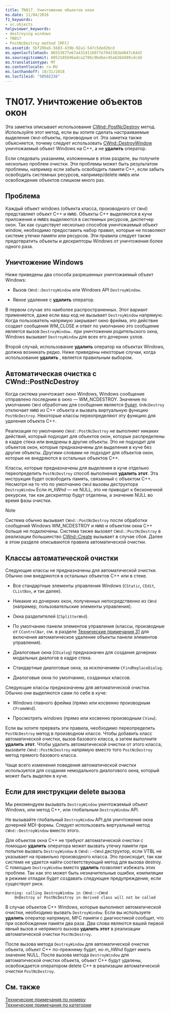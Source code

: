 ```yaml
---
title: TN017. Уничтожение объектов окон
ms.date: 11/04/2016
f1_keywords:
- vc.objects
helpviewer_keywords:
- destroying windows
- TN017
- PostNcDestroy method [MFC]
ms.assetid: 5bf208a5-5683-439b-92a1-547c5ded26cd
ms.openlocfilehash: 06553677e67a4314116077e7942381bd847c64d2
ms.sourcegitcommit: 6052185696adca270bc9bdbec45a626dd89cdcdd
ms.translationtype: MT
ms.contentlocale: ru-RU
ms.lasthandoff: 10/31/2018
ms.locfileid: "50502236"
---
```

# <a name="tn017-destroying-window-objects"></a>TN017. Уничтожение объектов окон

Эта заметка описывает использование [CWnd::PostNcDestroy](../mfc/reference/cwnd-class.md#postncdestroy) метод. Используйте этот метод, если вы хотите сделать настраиваемые выделение `CWnd`-объекты, производные от. Эта заметка также объясняется, почему следует использовать [CWnd::DestroyWindow](../mfc/reference/cwnd-class.md#destroywindow) уничтожаемый объект Windows на C++, а не **удалить** оператор.

Если следовать указаниям, изложенным в этом разделе, вы получите несколько проблем очистки. Эти проблемы может быть результатом проблемы, например если забыть освободить памяти C++, если забыть освободить системных ресурсов, например/delete `HWND`s или освобождение объектов слишком много раз.

## <a name="the-problem"></a>Проблема

Каждый объект windows (объекта класса, производного от `CWnd`) представляет объект C++ и `HWND`. Объекты C++ выделяются в кучи приложения и `HWND`s выделяются в системных ресурсов, диспетчер окон. Так как существует несколько способов уничтожаемый объект window, необходимо предоставить набор правил, которые не позволяют системе утечки памяти или ресурсов. Эти правила следует также предотвратить объекты и дескрипторы Windows от уничтожения более одного раза.

## <a name="destroying-windows"></a>Уничтожение Windows

Ниже приведены два способа разрешенных уничтожаемый объект Windows:

- Вызов `CWnd::DestroyWindow` или Windows API `DestroyWindow`.

- Явное удаление с **удалить** оператор.

В первом случае это наиболее распространенных. Этот вариант применяется, даже если ваш код не вызывает `DestroyWindow` напрямую. Когда пользователь напрямую закрывает окно фрейма, это действие создает сообщения WM_CLOSE и ответ по умолчанию это сообщение является вызов `DestroyWindow.` при уничтожении родительского окна, Windows вызывает `DestroyWindow` для всех его дочерних узлов.

Второй случай, использование **удалить** оператор на объектах Windows, должна возникать редко. Ниже приведены некоторые случаи, когда использование **удалить** , является правильным выбором.

## <a name="auto-cleanup-with-cwndpostncdestroy"></a>Автоматическая очистка с CWnd::PostNcDestroy

Когда система уничтожает окно Windows, Windows сообщение отправлено последним в окно — WM_NCDESTROY. Значение по умолчанию `CWnd` обработчик для сообщения является [будет](../mfc/reference/cwnd-class.md#onncdestroy). `OnNcDestroy` отключает `HWND` из C++ объекта и вызвать виртуальную функцию `PostNcDestroy`. Некоторые классы переопределяют эту функцию для удаления объекта C++.

Реализация по умолчанию `CWnd::PostNcDestroy` не выполняет никаких действий, который подходит для объектов окон, которые распределены в кадре стека или внедрены в другие объекты. Это не подходит для объектов окон, которые предназначены для выделения в куче без другие объекты. Другими словами не подходит для объектов окон, которые не внедряются в остальных объектов C++.

Классы, которые предназначены для выделения в куче отдельно переопределить `PostNcDestroy` способ выполнения **удалить этот**. Эта инструкция будет освободить память, связанный с объектом C++. Несмотря на то что по умолчанию `CWnd` вызовы деструктора `DestroyWindow` Если *m_hWnd* — не NULL, это не приводит к бесконечной рекурсии, так как дескриптор будут отделены, а значение NULL во время фазы очистки.

> [!NOTE]
>  Система обычно вызывает `CWnd::PostNcDestroy` после обработки сообщений Windows WM_NCDESTROY и `HWND` и объектом окна C++ больше не подключены. Система также вызовет `CWnd::PostNcDestroy` в реализации большинство [CWnd::Create](../mfc/reference/cwnd-class.md#create) вызывает в случае сбоя. Далее в этом разделе описываются правила автоматической очистки.

## <a name="auto-cleanup-classes"></a>Классы автоматической очистки

Следующие классы не предназначены для автоматической очистки. Обычно они внедряются в остальных объектов C++ или в стеке.

- Все стандартные элементы управления Windows (`CStatic`, `CEdit`, `CListBox`, и так далее).

- Никакие из дочерних окон, полученных непосредственно из `CWnd` (например, пользовательские элементы управления).

- Окна разделителей (`CSplitterWnd`).

- По умолчанию панели элементов управления (классы, производные от `CControlBar`, см. в разделе [Технические примечания 31](../mfc/tn031-control-bars.md) для включения автоматическое удаление объекты панели элементов управления).

- Диалоговые окна (`CDialog`) предназначен для создания дочерних модальных диалогов в кадре стека.

- Стандартные диалоговые окна, за исключением `CFindReplaceDialog`.

- Диалоговые окна по умолчанию, созданных классов.

Следующие классы предназначены для автоматической очистки. Обычно они выделяются сами по себе в куче:

- Windows главного фрейма (прямо или косвенно производным `CFrameWnd`).

- Просмотреть windows (прямо или косвенно производным `CView`).

Если вы хотите прервать эти правила, необходимо переопределить `PostNcDestroy` метод в производном классе. Чтобы добавить класс автоматической очистки, вызов базового класса, а затем выполните **удалить этот**. Чтобы удалить автоматической очистки от этого класса, вызовите `CWnd::PostNcDestroy` напрямую вместо того `PostNcDestroy` метод прямого базового класса.

Чаще всего изменения поведения автоматической очистки используется для создания немодального диалогового окна, который может быть выделен в куче.

## <a name="when-to-call-delete"></a>Если для инструкции delete вызова

Мы рекомендуем вызывать `DestroyWindow` уничтожаемый объект Windows, или метод C++, или глобальным `DestroyWindow` API.

Не вызывайте глобальный `DestroyWindow` API для уничтожения окна дочерней MDI-формы. Следует использовать виртуальный метод `CWnd::DestroyWindow` вместо этого.

Для объектов окна C++ не требуют автоматической очистки с помощью **удалить** оператора может вызвать утечку памяти при попытке вызвать `DestroyWindow` в `CWnd::~CWnd` деструктор, если VTBL не указывает на правильно производного класса. Это происходит, так как системе не удается найти соответствующий метод для вызова destroy. С помощью `DestroyWindow` вместо **удалить** позволяет избежать этих проблем. Так как это может быть незначительные ошибки, компиляции в режиме отладки будет создавать следующее предупреждение, если существует риск.

```
Warning: calling DestroyWindow in CWnd::~CWnd
    OnDestroy or PostNcDestroy in derived class will not be called
```

В случае объектов C++ Windows, которые выполняют автоматической очистки, необходимо вызвать `DestroyWindow`. Если вы используете **удалить** оператор напрямую, MFC памяти с диагностикой сообщит, что при освобождении памяти два раза. Два слова являются вашей первой явный вызов и непрямого вызова **удалить этот** в реализации автоматической очистки `PostNcDestroy`.

После вызова метода `DestroyWindow` для автоматической очистки объекта, объект C++ по-прежнему будет, но *m_hWnd* будет иметь значение NULL. После вызова метода `DestroyWindow` для автоматической очистки объекта, объект C++ будут удалены, освобождается оператором delete C++ в реализации автоматической очистки `PostNcDestroy`.

## <a name="see-also"></a>См. также

[Технические примечания по номеру](../mfc/technical-notes-by-number.md)<br/>
[Технические примечания по категории](../mfc/technical-notes-by-category.md)

